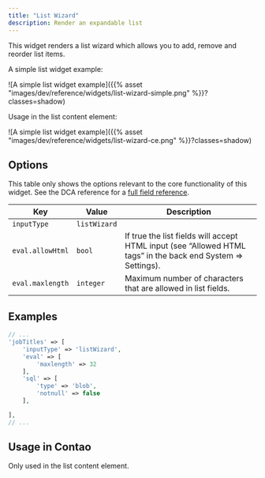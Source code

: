 ```yaml
---
title: "List Wizard"
description: Render an expandable list
---
```


This widget renders a list wizard which allows you to add, remove and reorder list items.


A simple list widget example:

![A simple list widget example]({{% asset "images/dev/reference/widgets/list-wizard-simple.png" %}}?classes=shadow)

Usage in the list content element: 


![A simple list widget example]({{% asset "images/dev/reference/widgets/list-wizard-ce.png" %}}?classes=shadow)

## Options

This table only shows the options relevant to the core functionality of this widget. See the DCA reference for a [full field reference](../../dca/fields).

| Key   | Value | Description
| ----- | ----- | --------------- |
| `inputType` | `listWizard` | |
| `eval.allowHtml` | `bool` | If true the list fields will accept HTML input (see “Allowed HTML tags” in the back end System => Settings). |
| `eval.maxlength` | `integer` | Maximum number of characters that are allowed in list fields. |


## Examples

```php
// ...
'jobTitles' => [
    'inputType' => 'listWizard',
    'eval' => [
        'maxlength' => 32
    ],
    'sql' => [
        'type' => 'blob',
        'notnull' => false
    ],

],
// ...
```

## Usage in Contao

Only used in the list content element.